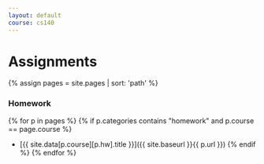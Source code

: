 ```yaml
---
layout: default
course: cs140
---
```


Assignments
===========

{% assign pages = site.pages | sort: 'path' %}

### Homework

{% for p in pages %} {% if p.categories contains "homework" and p.course == page.course %}
* [{{ site.data[p.course][p.hw].title }}]({{ site.baseurl }}{{ p.url }}) {% endif %} {% endfor %}


